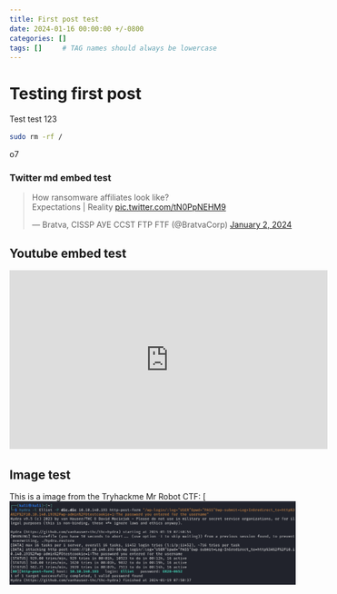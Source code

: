 ```yaml
---
title: First post test
date: 2024-01-16 00:00:00 +/-0800
categories: []
tags: []     # TAG names should always be lowercase
---
```


# Testing first post

Test test 123

```bash
sudo rm -rf /
```
o7


### Twitter md embed test
<blockquote class="twitter-tweet"><p lang="en" dir="ltr">How ransomware affiliates look like?<br> Expectations | Reality <a href="https://t.co/tN0PpNEHM9">pic.twitter.com/tN0PpNEHM9</a></p>&mdash; Bratva, CISSP АУЕ CCST FTP FTF (@BratvaCorp) <a href="https://twitter.com/BratvaCorp/status/1742237889692365199?ref_src=twsrc%5Etfw">January 2, 2024</a></blockquote> <script async src="https://platform.twitter.com/widgets.js" charset="utf-8"></script> 

## Youtube embed test
<iframe width="560" height="315" src="https://www.youtube-nocookie.com/embed/msX4oAXpvUE?si=_PwYmid5Sbfqlqb3" title="YouTube video player" frameborder="0" allow="accelerometer; autoplay; clipboard-write; encrypted-media; gyroscope; picture-in-picture; web-share" allowfullscreen></iframe>


## Image test
This is a image from the Tryhackme Mr Robot CTF:
[![Hydra Bruteforce pass](/assets/Screenshot%202024-01-19%20125440.png)
